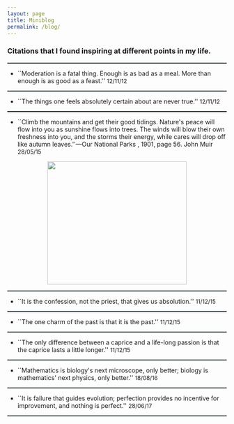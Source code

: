 ```yaml
---
layout: page
title: Miniblog
permalink: /blog/
---
```


### Citations that I found inspiring at different points in my life.

<hr style="border-top-width:0px;border-right-width:0px;border-bottom-width:0px;border-left-width:0px;border-style:initial;border-color:initial;background-color:rgb(24,37,42);height:2px">
<div>
<div style="text-align:left;display:block;margin-right:auto;margin-left:auto">
<ul><li>``Moderation is a fatal thing. Enough is as bad as a meal. More than enough is as good as a feast.'' <font size="2">12/11/12</font></li></ul>
</div>
</div>
<div>
<hr style="border-top-width:0px;border-right-width:0px;border-bottom-width:0px;border-left-width:0px;border-style:initial;border-color:initial;background-color:rgb(24,37,42);height:2px">
<div style="text-align:left;display:block;margin-right:auto;margin-left:auto">
<ul><li>``The things one feels absolutely certain about are never true.'' <font size="2">12/11/12</font></li></ul>
</div>
</div>
<div>
<hr style="border-top-width:0px;border-right-width:0px;border-bottom-width:0px;border-left-width:0px;border-style:initial;border-color:initial;background-color:rgb(24,37,42);height:2px">
<div style="text-align:left;display:block;margin-right:auto;margin-left:auto">
<ul><li>``Climb the mountains and get their good tidings. Nature's peace will flow into you as sunshine flows into trees. The winds will blow their own freshness into you, and the storms their energy, while cares will drop off like autumn leaves.''—Our National Parks , 1901, page 56. John Muir <font size="2">28/05/15</font></li></ul>
<div style="display:block;text-align:center;margin-right:auto;margin-left:auto"><a href="https://sites.google.com/a/gavruskin.com/alexander/blog/IMG_0102.PNG?attredirects=0" imageanchor="1"><img border="0" height="282" src="https://sites.google.com/a/gavruskin.com/alexander/blog/IMG_0102.PNG" width="320"></a></div>
</div>
</div>
<div>
<hr style="border-top-width:0px;border-right-width:0px;border-bottom-width:0px;border-left-width:0px;border-style:initial;border-color:initial;background-color:rgb(24,37,42);height:2px">
<div style="text-align:left;display:block;margin-right:auto;margin-left:auto">
<ul><li>``It is the confession, not the priest, that gives us absolution.'' <font size="2">11/12/15</font></li></ul>
</div>
</div>
<div>
<hr style="border-top-width:0px;border-right-width:0px;border-bottom-width:0px;border-left-width:0px;border-style:initial;border-color:initial;background-color:rgb(24,37,42);height:2px">
<div style="text-align:left;display:block;margin-right:auto;margin-left:auto">
<ul><li>``The one charm of the past is that it is the past.'' <font size="2">11/12/15</font></li></ul>
</div>
</div>
<div>
<hr style="border-top-width:0px;border-right-width:0px;border-bottom-width:0px;border-left-width:0px;border-style:initial;border-color:initial;background-color:rgb(24,37,42);height:2px">
<div style="text-align:left;display:block;margin-right:auto;margin-left:auto">
<ul><li>``The only difference between a caprice and a life-long passion is that the caprice lasts a little longer.'' <font size="2">11/12/15</font></li></ul>
</div>
</div>
<div>
<hr style="border-top-width:0px;border-right-width:0px;border-bottom-width:0px;border-left-width:0px;border-style:initial;border-color:initial;background-color:rgb(24,37,42);height:2px">
<div style="text-align:left;display:block;margin-right:auto;margin-left:auto">
<ul><li>``Mathematics is biology's next microscope, only better; biology is mathematics' next physics, only better.'' <font size="2">18/08/16</font></li></ul>
</div>
</div>
<div>
<hr style="border-top-width:0px;border-right-width:0px;border-bottom-width:0px;border-left-width:0px;border-style:initial;border-color:initial;background-color:rgb(24,37,42);height:2px">
<div style="text-align:left;display:block;margin-right:auto;margin-left:auto">
<ul><li>``It is failure that guides evolution; perfection provides no incentive for improvement, and nothing is perfect.'' <font size="2">28/06/17</font></li></ul>
</div>
</div>
<div>
<hr style="border-top-width:0px;border-right-width:0px;border-bottom-width:0px;border-left-width:0px;border-style:initial;border-color:initial;background-color:rgb(24,37,42);height:2px">
<div style="text-align:left;display:block;margin-right:auto;margin-left:auto">
</div>
</div>
